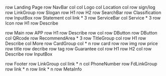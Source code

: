 row Landing Page
    row NavBar
        col 
            col Logo
            col Location
        col
            row sign/log
            row LinkGroup
    row Slogan
        row H1
        row H2
    row SearchBar
        row Classification
        row InputBox
    row Statement 
        col link * 3
    row ServiceBar
        col Service * 3
            row Icon
            row H1
            row Describe

row Main
    row APP
        row H1
        row Describe
        row
            col
                row DButton
                row DButton
            col QRcode
    row RecommendArea * 3
        row TitleGroup
            col 
                row H1
                row Describe
            col More
        row CardGroup
            col * n
                row card
                    row 
                        row img
                        row price
                    row title
                    row decribe
                row tag
    row Guarantee
        col 
            row H1
            row H2
        col 
            row Describe
            row InputBox

row Footer
    row LinkGroup
        col link * n
        col PhoneNumber
    row FdLinkGroup
        row link * n
        row link * n
    row MetaInfo
